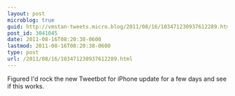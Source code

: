 ```yaml
---
layout: post
microblog: true
guid: http://vmstan-tweets.micro.blog/2011/08/16/103471230937612289.html
post_id: 3041045
date: 2011-08-16T08:20:38-0600
lastmod: 2011-08-16T08:20:38-0600
type: post
url: /2011/08/16/103471230937612289.html
---
```

Figured I'd rock the new Tweetbot for iPhone update for a few days and see if this works.
